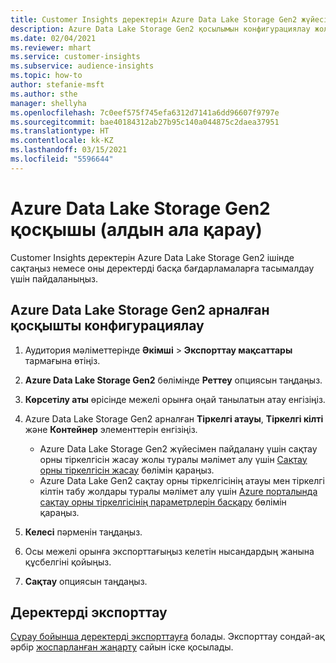 ```yaml
---
title: Customer Insights деректерін Azure Data Lake Storage Gen2 жүйесіне экспорттау
description: Azure Data Lake Storage Gen2 қосылымын конфигурациялау жолы туралы ақпарат.
ms.date: 02/04/2021
ms.reviewer: mhart
ms.service: customer-insights
ms.subservice: audience-insights
ms.topic: how-to
author: stefanie-msft
ms.author: sthe
manager: shellyha
ms.openlocfilehash: 7c0eef575f745efa6312d7141a6dd96607f9797e
ms.sourcegitcommit: bae40184312ab27b95c140a044875c2daea37951
ms.translationtype: HT
ms.contentlocale: kk-KZ
ms.lasthandoff: 03/15/2021
ms.locfileid: "5596644"
---
```

# <a name="connector-for-azure-data-lake-storage-gen2-preview"></a>Azure Data Lake Storage Gen2 қосқышы (алдын ала қарау)

Customer Insights деректерін Azure Data Lake Storage Gen2 ішінде сақтаңыз немесе оны деректерді басқа бағдарламаларға тасымалдау үшін пайдаланыңыз.

## <a name="configure-the-connector-for-azure-data-lake-storage-gen2"></a>Azure Data Lake Storage Gen2 арналған қосқышты конфигурациялау

1. Аудитория мәліметтерінде **Әкімші** > **Экспорттау мақсаттары** тармағына өтіңіз.

1. **Azure Data Lake Storage Gen2** бөлімінде **Реттеу** опциясын таңдаңыз.

1. **Көрсетілу аты** өрісінде межелі орынға оңай танылатын атау енгізіңіз.

1. Azure Data Lake Storage Gen2 арналған **Тіркелгі атауы**, **Тіркелгі кілті** және **Контейнер** элементтерін енгізіңіз.
    - Azure Data Lake Storage Gen2 жүйесімен пайдалану үшін сақтау орны тіркелгісін жасау жолы туралы мәлімет алу үшін [Сақтау орны тіркелгісін жасау](/azure/storage/blobs/create-data-lake-storage-account) бөлімін қараңыз. 
    - Azure Data Lake Gen2 сақтау орны тіркелгісінің атауы мен тіркелгі кілтін табу жолдары туралы мәлімет алу үшін [Azure порталында сақтау орны тіркелгісінің параметрлерін басқару](/azure/storage/common/storage-account-manage) бөлімін қараңыз.

1. **Келесі** пәрменін таңдаңыз.

1. Осы межелі орынға экспорттағыңыз келетін нысандардың жанына құсбелгіні қойыңыз.

1. **Сақтау** опциясын таңдаңыз.

## <a name="export-the-data"></a>Деректерді экспорттау

[Сұрау бойынша деректерді экспорттауға](export-destinations.md#export-data-on-demand) болады. Экспорттау сондай-ақ әрбір [жоспарланған жаңарту](system.md#schedule-tab) сайын іске қосылады.